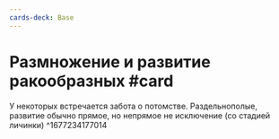 ```yaml
---
cards-deck: Base
---
```


# Размножение и развитие ракообразных #card 
У некоторых встречается забота о потомстве. Раздельнополые, развитие обычно прямое, но непрямое не исключение (со стадией личинки)
^1677234177014

